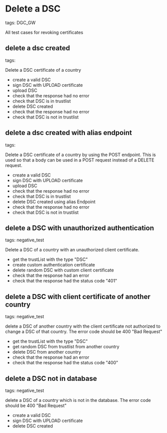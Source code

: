 # Delete a DSC

tags: DGC_GW

All test cases for revoking certificates

## delete a dsc created

tags:

Delete a DSC certificate of a country

* create a valid DSC
* sign DSC with UPLOAD certificate
* upload DSC
* check that the response had no error
* check that DSC is in trustlist
* delete DSC created
* check that the response had no error
* check that DSC is not in trustlist

## delete a dsc created with alias endpoint

tags:

Delete a DSC certificate of a country by using the POST endpoint. This is used so that a body can be used in a POST request instead of a DELETE request.

* create a valid DSC
* sign DSC with UPLOAD certificate
* upload DSC
* check that the response had no error
* check that DSC is in trustlist
* delete DSC created using alias Endpoint
* check that the response had no error
* check that DSC is not in trustlist

## delete a DSC with unauthorized authentication

tags: negative_test


Delete a DSC of a country with an unauthorized client certificate.

* get the trustList with the type "DSC"
* create custom authentication certificate
* delete random DSC with custom client certificate
* check that the response had an error
* check that the response had the status code "401"

## delete a DSC with client certificate of another country

tags: negative_test

delete a DSC of another country with the client certificate not authorized to change a DSC of that country. The error code should be 400 "Bad Request"

* get the trustList with the type "DSC"
* get random DSC from trustlist from another country
* delete DSC from another country
* check that the response had an error
* check that the response had the status code "400"

## delete a DSC not in database

tags: negative_test

delete a DSC of a country which is not in the database. The error code should be 400 "Bad Request"

* create a valid DSC
* sign DSC with UPLOAD certificate
* delete DSC created
